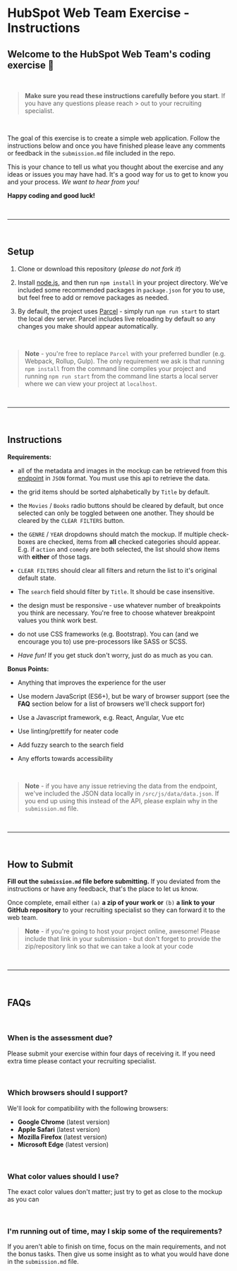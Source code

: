 # HubSpot Web Team Exercise - Instructions

## Welcome to the HubSpot Web Team's coding exercise 🎉

<br />

> **Make sure you read these instructions carefully before you start**.  If you have any questions please reach > out to your recruiting specialist.

<br />

The goal of this exercise is to create a simple web application. Follow the instructions below and once you have finished please leave any comments or feedback in the `submission.md` file included in the repo.

 This is your chance to tell us what you thought about the exercise and any ideas or issues you may have had. It's a good way for us to get to know you and your process. _We want to hear from you!_

**Happy coding and good luck!**

<br />

---

<br />

## Setup

1. Clone or download this repository (*please do not fork it*)

2. Install [node.js](https://nodejs.org/en/download/), and then run `npm install` in your project directory. We've included some recommended packages in `package.json` for you to use, but feel free to add or remove packages as needed.

3. By default, the project uses [Parcel](https://parceljs.org/) - simply run `npm run start` to start the local dev server. Parcel includes live reloading by default so any changes you make should appear automatically.

<br />

> **Note** - you're free to replace `Parcel` with your preferred bundler (e.g. Webpack, Rollup, Gulp). The only requirement we ask is that running `npm install` from the command line compiles your project and running `npm run start` from the command line starts a local server where we can view your project at `localhost`.


<br />

---

<br />

## Instructions

<!-- Create the following interface using HTML, CSS & Javascript:

![exercise 2](./exercise-2.gif)

Close up of dropdown:

![exercise 2 - dropdown](https://cdn2.hubspot.net/hubfs/53/web_team/web-team-test/dropdown.png) -->


**Requirements:**

- all of the metadata and images in the mockup can be retrieved from this [endpoint](https://raw.githubusercontent.com/HubSpotWebTeam/CodeExercise/main/src/js/data/data.json) in `JSON` format. You must use this api to retrieve the data.

- the grid items should be sorted alphabetically by `Title` by default.

- the `Movies` / `Books` radio buttons should be cleared by default, but once selected can only be toggled between one another. They should be cleared by the `CLEAR FILTERS` button.

- the `GENRE` / `YEAR` dropdowns should match the mockup. If multiple check-boxes are checked, items from **all** checked categories should appear. E.g. if `action` and `comedy` are both selected, the list should show items with **either** of those tags.

- `CLEAR FILTERS` should clear all filters and return the list to it's original default state.

- The `search` field should filter by `Title`. It should be case insensitive.

- the design must be responsive - use whatever number of breakpoints you think are necessary. You're free to choose whatever breakpoint values you think work best.

- do not use CSS frameworks (e.g. Bootstrap). You can (and we encourage you to) use pre-processors like SASS or SCSS.

- _Have fun!_ If you get stuck don't worry, just do as much as you can.

**Bonus Points:**

- Anything that improves the experience for the user

- Use modern JavaScript (ES6+), but be wary of browser support (see the **FAQ** section below for a list of browsers we'll check support for)

- Use a Javascript framework, e.g. React, Angular, Vue etc

- Use linting/prettify for neater code

- Add fuzzy search to the search field

- Any efforts towards accessibility

<br />

> **Note** - if you have any issue retrieving the data from the endpoint, we've included the JSON data locally in `/src/js/data/data.json`. If you end up using this instead of the API, please explain why in the `submission.md` file.

<br />

---

<br />

## How to Submit

**Fill out the `submission.md` file before submitting.** If you deviated from the instructions or have any feedback, that's the place to let us know.

Once complete, email either `(a)` **a zip of your work or** `(b)` **a link to your GitHub repository** to your recruiting specialist so they can forward it to the web team.

> **Note** - if you're going to host your project online, awesome! Please include that link in your submission - but don't forget to provide the zip/repository link so that we can take a look at your code

<br />

---

<br />

## FAQs

<br />

### **When is the assessment due?**

Please submit your exercise within four days of receiving it. If you need extra time please contact your recruiting specialist.

<br />

### **Which browsers should I support?**

We'll look for compatibility with the following browsers:

- **Google Chrome** (latest version)
- **Apple Safari** (latest version)
- **Mozilla Firefox** (latest version)
- **Microsoft Edge** (latest version)

<br />

### **What color values should I use?**

The exact color values don't matter; just try to get as close to the mockup as you can

<br />

### **I'm running out of time, may I skip some of the requirements?**

If you aren't able to finish on time, focus on the main requirements, and not the bonus tasks. Then give us some insight as to what you would have done in the `submission.md` file.

<br />
